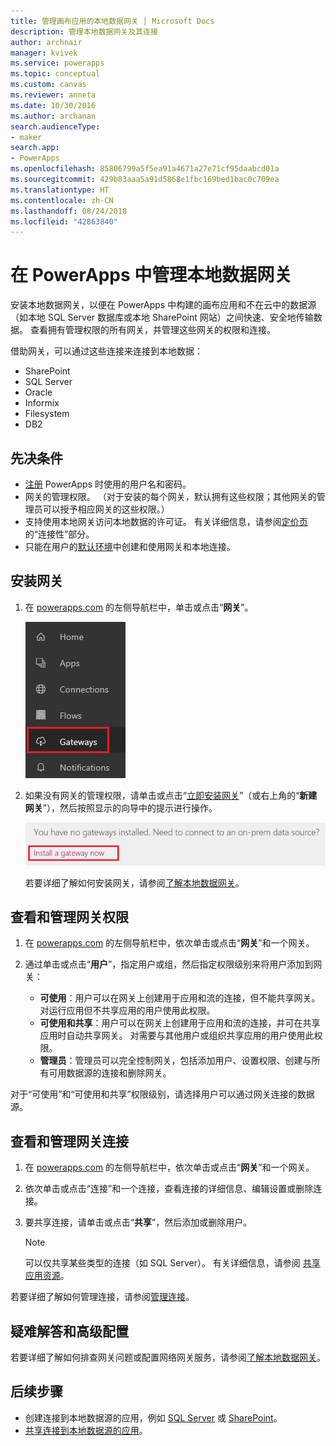```yaml
---
title: 管理画布应用的本地数据网关 | Microsoft Docs
description: 管理本地数据网关及其连接
author: archnair
manager: kvivek
ms.service: powerapps
ms.topic: conceptual
ms.custom: canvas
ms.reviewer: anneta
ms.date: 10/30/2016
ms.author: archanan
search.audienceType:
- maker
search.app:
- PowerApps
ms.openlocfilehash: 85806799a5f5ea91a4671a27e71cf95daabcd01a
ms.sourcegitcommit: 429b83aaa5a91d5868e1fbc169bed1bac0c709ea
ms.translationtype: HT
ms.contentlocale: zh-CN
ms.lasthandoff: 08/24/2018
ms.locfileid: "42863840"
---
```

# <a name="manage-an-on-premises-data-gateway-in-powerapps"></a>在 PowerApps 中管理本地数据网关
安装本地数据网关，以便在 PowerApps 中构建的画布应用和不在云中的数据源（如本地 SQL Server 数据库或本地 SharePoint 网站）之间快速、安全地传输数据。 查看拥有管理权限的所有网关，并管理这些网关的权限和连接。

借助网关，可以通过这些连接来连接到本地数据：

* SharePoint
* SQL Server
* Oracle
* Informix
* Filesystem
* DB2

## <a name="prerequisites"></a>先决条件
* [注册](../signup-for-powerapps.md) PowerApps 时使用的用户名和密码。
* 网关的管理权限。 （对于安装的每个网关，默认拥有这些权限；其他网关的管理员可以授予相应网关的这些权限。）
* 支持使用本地网关访问本地数据的许可证。 有关详细信息，请参阅[定价页](https://powerapps.microsoft.com/pricing/)的“连接性”部分。
* 只能在用户的[默认环境](working-with-environments.md)中创建和使用网关和本地连接。

## <a name="install-a-gateway"></a>安装网关
1. 在 [powerapps.com](https://web.powerapps.com?utm_source=padocs&utm_medium=linkinadoc&utm_campaign=referralsfromdoc) 的左侧导航栏中，单击或点击“**网关**”。

    ![左侧导航栏中的“网关”](./media/gateway-management/manage-gateway.png)

2. 如果没有网关的管理权限，请单击或点击“[立即安装网关](http://go.microsoft.com/fwlink/?LinkID=820931)”（或右上角的“**新建网关**”），然后按照显示的向导中的提示进行操作。

    ![网关安装](./media/gateway-management/no-gateway-installed.png)

    若要详细了解如何安装网关，请参阅[了解本地数据网关](gateway-reference.md)。

## <a name="view-and-manage-gateway-permissions"></a>查看和管理网关权限
1. 在 [powerapps.com](https://web.powerapps.com?utm_source=padocs&utm_medium=linkinadoc&utm_campaign=referralsfromdoc) 的左侧导航栏中，依次单击或点击“**网关**”和一个网关。

2. 通过单击或点击“**用户**”，指定用户或组，然后指定权限级别来将用户添加到网关：

   * **可使用**：用户可以在网关上创建用于应用和流的连接，但不能共享网关。 对运行应用但不共享应用的用户使用此权限。
   * **可使用和共享**：用户可以在网关上创建用于应用和流的连接，并可在共享应用时自动共享网关。 对需要与其他用户或组织共享应用的用户使用此权限。
   * **管理员**：管理员可以完全控制网关，包括添加用户、设置权限、创建与所有可用数据源的连接和删除网关。

对于“可使用”和“可使用和共享”权限级别，请选择用户可以通过网关连接的数据源。

## <a name="view-and-manage-gateway-connections"></a>查看和管理网关连接
1. 在 [powerapps.com](https://web.powerapps.com?utm_source=padocs&utm_medium=linkinadoc&utm_campaign=referralsfromdoc) 的左侧导航栏中，依次单击或点击“**网关**”和一个网关。

2. 依次单击或点击“连接”和一个连接，查看连接的详细信息、编辑设置或删除连接。

3. 要共享连接，请单击或点击“**共享**”，然后添加或删除用户。

    > [!NOTE]
   > 可以仅共享某些类型的连接（如 SQL Server）。 有关详细信息，请参阅 [共享应用资源](share-app-resources.md)。

若要详细了解如何管理连接，请参阅[管理连接](add-manage-connections.md)。

## <a name="troubleshooting-and-advanced-configuration"></a>疑难解答和高级配置
若要详细了解如何排查网关问题或配置网络网关服务，请参阅[了解本地数据网关](gateway-reference.md)。

## <a name="next-steps"></a>后续步骤
* 创建连接到本地数据源的应用，例如 [SQL Server](connections/connection-azure-sqldatabase.md) 或 [SharePoint](connections/connection-sharepoint-online.md)。
* [共享连接到本地数据源的应用](share-app.md)。
